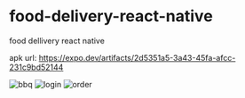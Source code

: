 # food-delivery-react-native
food dellivery react native

 apk url: https://expo.dev/artifacts/2d5351a5-3a43-45fa-afcc-231c9bd52144

![bbq](https://user-images.githubusercontent.com/86561198/158012962-7d0d7cae-82a9-4ddc-8bf8-b4c669c650d8.jpg)
![login](https://user-images.githubusercontent.com/86561198/158012965-73dd0e69-24ce-4349-b61e-62c81dda290c.jpg)
![order](https://user-images.githubusercontent.com/86561198/158012967-d6cb56a5-f775-4ef1-bb05-f2d5a298c04d.jpg)
